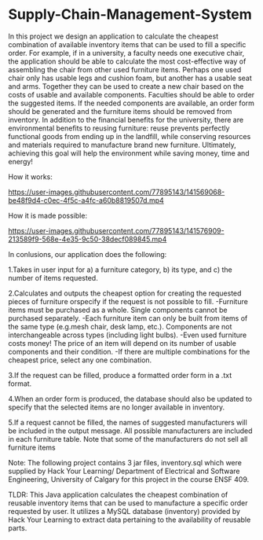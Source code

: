 # Supply-Chain-Management-System

In this project we design an application to calculate the cheapest combination of available inventory items that can be used to fill a specific order. 
For example, if in a university, a faculty needs one executive chair, the application should be able to calculate the most cost-effective way of assembling the chair from other used furniture items. 
Perhaps one used chair only has usable legs and cushion foam, but another has a usable seat and arms. Together they can be used to create a new chair based on the costs of usable and available components.
Faculties should be able to order the suggested items. If the needed components are available, an order form should be generated and the furniture items should be removed from inventory. 
In addition to the financial benefits for the university, there are environmental benefits to reusing furniture: reuse prevents perfectly functional goods from ending up in the landfill, while conserving resources and materials required to manufacture brand new furniture. 
Ultimately, achieving this goal will help the environment while saving money, time and energy!

How it works:


https://user-images.githubusercontent.com/77895143/141569068-be48f9d4-c0ec-4f5c-a4fc-a60b8819507d.mp4


How it is made possible:


https://user-images.githubusercontent.com/77895143/141576909-213589f9-568e-4e35-9c50-38decf089845.mp4




In conlusions, our application does the following:

1.Takes in user input for 
a) a furniture category, b) its type, and c) the number of items requested.

2.Calculates and outputs the cheapest option for creating the requested pieces of furniture orspecify if the request is not possible to fill.
-Furniture items must be purchased as a whole. Single components cannot be purchased separately. 
-Each furniture item can only be built from items of the same type (e.g.mesh chair, desk lamp, etc.). Components are not interchangeable across types (including light bulbs).
-Even used furniture costs money! The price of an item will depend on its number of usable components and their condition.
-If there are multiple combinations for the cheapest price, select any one combination.

3.If the request can be filled, produce a formatted order form in a .txt format. 

4.When an order form is produced, the database should also be updated to specify that the selected items are no longer available in inventory.

5.If a request cannot be filled, the names of suggested manufacturers will be included in the output message. All possible manufacturers are included in each furniture table. Note that some of the manufacturers do not sell all furniture items



Note: The following project contains 3 jar files, inventory.sql which were supplied by Hack Your Learning/ Department of Electrical and Software Engineering, University of Calgary for this project in the course ENSF 409.


TLDR: This Java application calculates the cheapest combination of reusable inventory items that can be used to manufacture a specific order requested by user. It utilizes a MySQL database (inventory) provided by Hack Your Learning to extract data pertaining to the availability of reusable parts.
